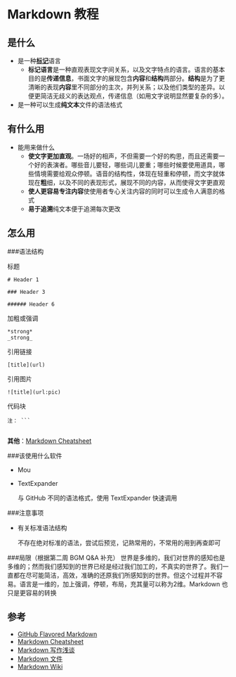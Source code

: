 # Markdown 教程

## 是什么
- 是一种[**标记**](https://en.wikipedia.org/wiki/Markup_language)语言
	- **标记语言**是一种直观表现文字间关系，以及文字特点的语言。语言的基本目的是**传递信息**，书面文字的展现包含**内容**和**结构**两部分。**结构**是为了更清晰的表现**内容**里不同部分的主次，并列关系；以及他们类型的差异。以便更简洁无歧义的表达观点，传递信息（如用文字说明显然要复杂的多）。
- 是一种可以生成**纯文本**文件的语法格式

## 有什么用

- 能用来做什么
	- **使文字更加直观**。一场好的相声，不但需要一个好的构思，而且还需要一个好的表演者。哪些音儿要轻，哪些词儿要重；哪些时候要使用道具，哪些情境需要给观众停顿。语音的结构性，体现在轻重和停顿，而文字就体现在**粗**细，以及不同的表现形式，展现不同的内容，从而使得文字更直观
	- **使人更容易专注内容**使使用者专心关注内容的同时可以生成令人满意的格式
	- **易于追溯**纯文本便于追溯每次更改
	

	
## 怎么用

###语法结构

标题


```
# Header 1 

### Header 3

###### Header 6
```
加粗或强调
	
```
*strong* 
_strong_ 
```
引用链接

```
[title](url)

```
引用图片

```
![title](url:pic)

```
代码块

```
注： ```


```
**其他**：[Markdown Cheatsheet](https://github.com/adam-p/markdown-here/wiki/Markdown-Cheatsheet)


###该使用什么软件
	
- Mou
- TextExpander
	
	与 GitHub 不同的语法格式，使用 TextExpander 快速调用

###注意事项
- 有关标准语法结构

	不存在绝对标准的语法，尝试后预览，记熟常用的，不常用的用到再查即可

###局限（根据第二周 BGM Q&A 补充）
世界是多维的，我们对世界的感知也是多维的；然而我们感知到的世界已经是经过我们加工的，不真实的世界了。我们一直都在尽可能简洁，高效，准确的还原我们所感知到的世界。但这个过程并不容易。语言是一维的，加上强调，停顿，布局，充其量可以称为2维。Markdown 也只是更容易的转换

## 参考

- [GitHub Flavored Markdown](https://help.github.com/articles/github-flavored-markdown/)
- [Markdown Cheatsheet](https://github.com/adam-p/markdown-here/wiki/Markdown-Cheatsheet)
- [Markdown 写作浅谈](http://www.yangzhiping.com/tech/r-markdown-knitr.html)
- [Markdown 文件](http://markdown.tw)
- [Markdown Wiki](https://en.wikipedia.org/wiki/Markdown)




